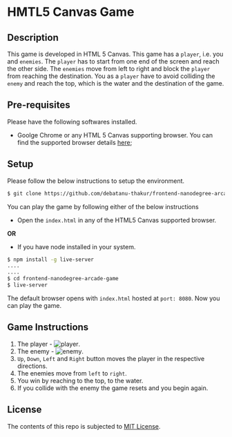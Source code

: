 # HMTL5 Canvas Game
## Description
This game is developed in HTML 5 Canvas. This game has a `player`, i.e. you and `enemies`.
The `player` has to start from one end of the screen and reach the other side. The `enemies` move from left to right and block the `player` from reaching the destination. You as a `player` have to avoid colliding the `enemy` and reach the top, which is the water and the destination of the game.
## Pre-requisites
Please have the following softwares installed.
- Goolge Chrome or any HTML 5 Canvas supporting browser. You can find the supported browser details [here](http://caniuse.com/#search=canvas);

## Setup
Please follow the below instructions to setup the environment.
```sh
$ git clone https://github.com/debatanu-thakur/frontend-nanodegree-arcade-game.git

```
You can play the game by following either of the below instructions
- Open the `index.html` in any of the HTML5 Canvas supported browser.

**OR**
- If you have node installed in your system.
```sh
$ npm install -g live-server
....
....
$ cd frontend-nanodegree-arcade-game
$ live-server
```
The default browser opens with `index.html` hosted at `port: 8080`.
Now you can play the game.
## Game Instructions
1. The player - ![player](https://raw.githubusercontent.com/debatanu-thakur/frontend-nanodegree-arcade-game/master/images/char-boy.png).
2. The enemy - ![enemy](https://raw.githubusercontent.com/debatanu-thakur/frontend-nanodegree-arcade-game/master/images/enemy-bug.png).
3. `Up`, `Down`, `Left` and `Right` button moves the player in the respective directions.
4. The enemies move from `left` to `right`.
5. You win by reaching to the top, to the water.
6. If you collide with the enemy the game resets and you begin again.

## License
The contents of this repo is subjected to [MIT License](https://github.com/debatanu-thakur/license-store/blob/master/mit_license.txt).
